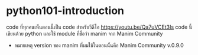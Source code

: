 # python101-introduction
code ที่ทุกคนเห็นตอนนี้เป็น code สำหรับวีดีโอ https://youtu.be/Qa7uVCEt3Is
code นี้เขียนด้วย python และใช้ module ที่ชื่อว่า manim จาก Manim Community
* หมายเหตุ version ของ manim ที่ผมใช้ในตอนนั้นคือ Manim Community v.0.9.0
